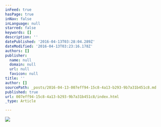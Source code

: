 ```yaml
---
inFeed: true
hasPage: true
inNav: false
inLanguage: null
starred: false
keywords: []
description: ''
datePublished: '2016-04-13T03:28:04.289Z'
dateModified: '2016-04-13T03:23:16.178Z'
authors: []
publisher:
  name: null
  domain: null
  url: null
  favicon: null
title: ''
author: []
sourcePath: _posts/2016-04-13-007eff94-15c8-4a13-b293-9b7a31b451c8.md
published: true
url: 007eff94-15c8-4a13-b293-9b7a31b451c8/index.html
_type: Article

---
```

![](https://the-grid-user-content.s3-us-west-2.amazonaws.com/4b2086f0-7cf5-47b1-8f25-a4b5bacf3eba.jpg)